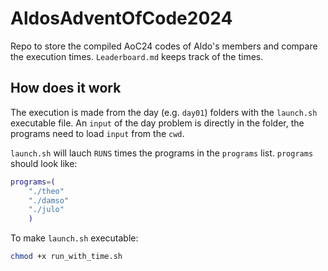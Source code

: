 # AldosAdventOfCode2024

Repo to store the compiled AoC24 codes of Aldo's members and compare the execution times.
`Leaderboard.md` keeps track of the times.

## How does it work

The execution is made from the day (e.g. `day01`) folders with the `launch.sh` executable file. An `input` of the day problem is directly in the folder, the programs need to load `input` from the `cwd`.

`launch.sh` will lauch `RUNS` times the programs in the `programs` list. 
`programs` should look like:
```Bash
programs=(
    "./theo"
    "./damso"
    "./julo"
    )
```
To make `launch.sh` executable:
```Bash
chmod +x run_with_time.sh
```
